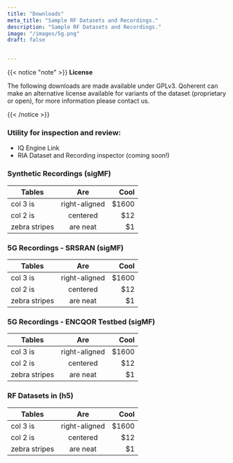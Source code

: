 ```yaml
---
title: "Downloads"
meta_title: "Sample RF Datasets and Recordings."
description: "Sample RF Datasets and Recordings."
image: "/images/5g.png"
draft: false


---
```


<!-- ## Custom RF Datasets for Model Training -->


{{< notice "note" >}}
**License**

The following downloads are made available under GPLv3. Qoherent can make an alternative license available for variants of the dataset (proprietary or open), for more information please contact us.

{{< /notice >}}

### Utility for inspection and review:
- IQ Engine Link
- RIA Dataset and Recording inspector (coming soon!)


### Synthetic Recordings (sigMF)
| Tables        |      Are      |  Cool |
| ------------- | :-----------: | ----: |
| col 3 is      | right-aligned | $1600 |
| col 2 is      |   centered    |   $12 |
| zebra stripes |   are neat    |    $1 |

### 5G Recordings - SRSRAN (sigMF)
| Tables        |      Are      |  Cool |
| ------------- | :-----------: | ----: |
| col 3 is      | right-aligned | $1600 |
| col 2 is      |   centered    |   $12 |
| zebra stripes |   are neat    |    $1 |

### 5G Recordings - ENCQOR Testbed (sigMF)
| Tables        |      Are      |  Cool |
| ------------- | :-----------: | ----: |
| col 3 is      | right-aligned | $1600 |
| col 2 is      |   centered    |   $12 |
| zebra stripes |   are neat    |    $1 |

### RF Datasets in (h5)
| Tables        |      Are      |  Cool |
| ------------- | :-----------: | ----: |
| col 3 is      | right-aligned | $1600 |
| col 2 is      |   centered    |   $12 |
| zebra stripes |   are neat    |    $1 |



